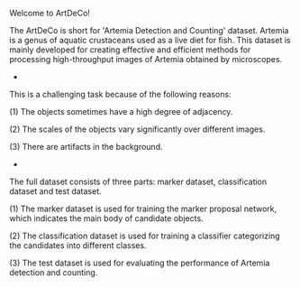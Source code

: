 Welcome to ArtDeCo!

The ArtDeCo is short for 'Artemia Detection and Counting' dataset. Artemia is a genus of aquatic crustaceans used as a live diet for fish. 
This dataset is mainly developed for creating effective and efficient methods for processing high-throughput images of Artemia obtained by microscopes. 

*

This is a challenging task because of the following reasons:

(1) The objects sometimes have a high degree of adjacency.

(2) The scales of the objects vary significantly over different images.

(3) There are artifacts in the background.

*

The full dataset consists of three parts: marker dataset, classification dataset and test dataset.

(1) The marker dataset is used for training the marker proposal network, which indicates the main body of candidate objects.

(2) The classification dataset is used for training a classifier categorizing the candidates into different classes.

(3) The test dataset is used for evaluating the performance of Artemia detection and counting.

